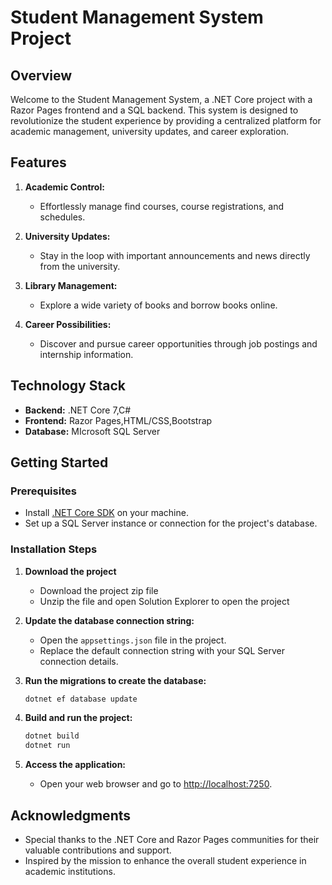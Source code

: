 # Student Management System Project

## Overview

Welcome to the Student Management System, a .NET Core project with a Razor Pages frontend and a SQL backend. This system is designed to revolutionize the student experience by providing a centralized platform for academic management, university updates, and career exploration.

## Features

1. **Academic Control:**
   - Effortlessly manage find courses, course registrations, and schedules.

2. **University Updates:**
   - Stay in the loop with important announcements and news directly from the university.

3. **Library Management:**
   - Explore a wide variety of books and borrow books online.

4. **Career Possibilities:**
   - Discover and pursue career opportunities through job postings and internship information.

## Technology Stack

- **Backend:** .NET Core 7,C#
- **Frontend:** Razor Pages,HTML/CSS,Bootstrap
- **Database:** MIcrosoft SQL Server

## Getting Started

### Prerequisites

- Install [.NET Core SDK](https://dotnet.microsoft.com/download) on your machine.
- Set up a SQL Server instance or connection for the project's database.

### Installation Steps

1. **Download the project**

   - Download the project zip file
   - Unzip the file and open Solution Explorer to open the project

2. **Update the database connection string:**
   - Open the `appsettings.json` file in the project.
   - Replace the default connection string with your SQL Server connection details.

3. **Run the migrations to create the database:**

   ```bash
   dotnet ef database update
   ```

4. **Build and run the project:**

   ```bash
   dotnet build
   dotnet run
   ```

5. **Access the application:**
   - Open your web browser and go to [http://localhost:7250](http://localhost:7250).

## Acknowledgments

- Special thanks to the .NET Core and Razor Pages communities for their valuable contributions and support.
- Inspired by the mission to enhance the overall student experience in academic institutions.
